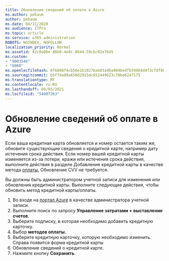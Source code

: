 ```yaml
---
title: Обновление сведений об оплате в Azure
ms.author: pebaum
author: pebaum
ms.date: 04/21/2020
ms.audience: ITPro
ms.topic: article
ms.service: o365-administration
ROBOTS: NOINDEX, NOFOLLOW
localization_priority: Normal
ms.assetid: 82c0a06e-86b0-4e8c-8644-59cbc02e7645
ms.custom:
- "9003546"
- "6860"
ms.openlocfilehash: 6f6898f4cb56e1b1027bab03a4ba9046edfb59864d4f3cfdf8057a18d737f6e9
ms.sourcegitcommit: b5f7da89a650d2915dc652449623c78be6247175
ms.translationtype: MT
ms.contentlocale: ru-RU
ms.lasthandoff: 08/05/2021
ms.locfileid: "54007263"
---
```

# <a name="update-payment-details-in-azure"></a>Обновление сведений об оплате в Azure

Если ваша кредитная карта обновляется и номер остается таким же, обновите существующие сведения о кредитной карте, например дату истечения срока действия. Если номер вашей кредитной карты изменяется из-за потери, кражи или истечения срока действия, выполните действия в разделе Добавление кредитной карты в качестве метода [оплаты.](https://docs.microsoft.com/azure/cost-management-billing/manage/change-credit-card?WT.mc_id=Portal-Microsoft_Azure_Support#addcard) Обновление CVV не требуется.

Вы должны быть администратором учетной записи для изменения или обновления кредитной карты. Выполните следующие действия, чтобы обновить метод кредитной карты/оплаты.

1. Во входе на [портал Azure](https://portal.azure.com/) в качестве администратора учетной записи.
2. Выполните поиск по запросу **Управление затратами + выставление счетов**.
3. Выберите подписку, в которая необходимо добавить кредитную карточку.
4. Выбор **методов оплаты.**
5. Выберите кредитную карточку, которую необходимо изменить. Справа появится форма кредитной карты
6. Обновление сведений о кредитной карте.
7. Нажмите кнопку **Сохранить**.
